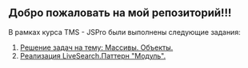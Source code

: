 ## Добро пожаловать на мой репозиторий!!!

В рамках курса TMS - JSPro были выполнены следующие задания:
1. [Решение задач на тему: Массивы. Объекты.](https://losk773.github.io/JSPro/lesson4/)
2. [Реализация LiveSearch.Паттерн "Модуль".](https://losk773.github.io/JSPro/livesearch/)
